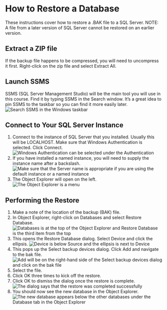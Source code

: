 # How to Restore a Database

These instructions cover how to restore a .BAK file to a SQL Server. NOTE: A file from a later version of SQL Server cannot be restored on an earlier version.

## Extract a ZIP file
If the backup file happens to be compressed, you will need to uncompress it first. Right-click on the zip file and select Extract All.

## Launch SSMS
SSMS (SQL Server Management Studio) will be the main tool you will use in this course. Find it by typing SSMS in the Search window. It’s a great idea to pin SSMS to the taskbar so you can find it more easily later.
![Search SSMS in the Windows taskbar](../../_static/images/screenshots/week1/restoreadb/screenshot1.jpg)

## Connect to Your SQL Server Instance
1. Connect to the instance of SQL Server that you installed. Usually this will be LOCALHOST. Make sure that Windows Authentication is selected. Click Connect.
![Windows Authentication can be selected under the Authentication](../../_static/images/screenshots/week1/restoreadb/screenshot2.jpg)
2. If you have installed a named instance, you will need to supply the instance name after a backslash.
![Make sure that the Server name is appropriate if you are using the default instance or a named instance](../../_static/images/screenshots/week1/restoreadb/screenshot3.jpg)
3. The Object Explorer will open on the left.
![The Object Explorer is a menu](../../_static/images/screenshots/week1/restoreadb/screenshot4.jpg)

## Performing the Restore
1. Make a note of the location of the backup (BAK) file.
2. In Object Explorer, right-click on Databases and select Restore Database.
![Databases is at the top of the Object Explorer and Restore Database is the third item from the top](../../_static/images/screenshots/week1/restoreadb/screenshot5.jpg)
3. This opens the Restore Database dialog. Select Device and click the ellipsis.
![Device is below Source and the ellipsis is next to Device](../../_static/images/screenshots/week1/restoreadb/screenshot6.jpg)
4. This pops up the Select backup devices dialog. Click Add and navigate to the bak file.
![Add will be on the right-hand side of the Select backup devices dialog and click on the bak file](../../_static/images/screenshots/week1/restoreadb/screenshot7.jpg)
5. Select the file.
6. Click OK three times to kick off the restore.
7. Click OK to dismiss the dialog once the restore is complete.
![The dialog says that the restore was completed successfully](../../_static/images/screenshots/week1/restoreadb/screenshot8.jpg)
8. You should now see the new database in the Object Explorer.
![The new database appears below the other databases under the Database tab in the Object Explorer](../../_static/images/screenshots/week1/restoreadb/screenshot9.jpg)
